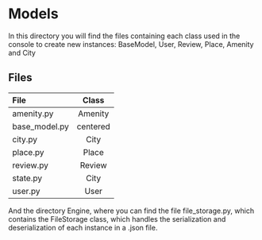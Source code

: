 # Models

In this directory you will find the files containing each class used in the console to create new instances: BaseModel, User, Review, Place, Amenity and City
## Files

| File  | Class  | 
| :------------ |:---------------:| 
| amenity.py     | Amenity |
| base_model.py| centered        |
| city.py | City|
| place.py | Place|
| review.py | Review |
|state.py | City|
| user.py | User|

And the directory Engine, where you can find the file file_storage.py, which contains the FileStorage class, which handles the serialization and deserialization of each instance in a .json file.
